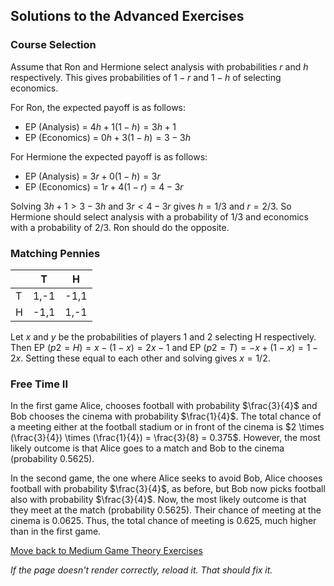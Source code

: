 ## Solutions to the Advanced Exercises

### Course Selection
Assume that Ron and Hermione select analysis with probabilities $r$ and $h$ respectively. This gives probabilities of $1 − r$ and $1 − h$ of selecting economics.

For Ron, the expected payoff is as follows:
- EP (Analysis) = $4h + 1(1 − h) = 3h + 1$
- EP (Economics) = $0h + 3(1 − h) = 3 − 3h$


For Hermione the expected payoff is as follows:
- EP (Analysis) = $3r + 0(1 − h) = 3r$
- EP (Economics) = $1r + 4(1 − r) = 4 − 3r$

Solving $3h + 1 > 3 − 3h$ and $3r < 4 − 3r$ gives $h = 1/3$ and $r = 2/3$. So Hermione should select analysis with a probability of $1/3$ and economics with a probability of $2/3$. Ron should do the opposite.


### Matching Pennies
|     | T   | H   |
|-----|-----|-----|
| T   | 1,-1| -1,1|
| H   | -1,1| 1,-1|

Let $x$ and $y$ be the probabilities of players 1 and 2 selecting H respectively. Then EP $(p2 = H) = x − (1 − x) = 2x − 1$ and EP $(p2 = T ) = −x + (1 − x) = 1 − 2x$. Setting these equal to each other and solving gives $x = 1/2$.


### Free Time II
In the first game Alice, chooses football with probability $\frac{3}{4}$ and Bob chooses the cinema with probability $\frac{1}{4}$. The total chance of a meeting either at the football stadium or in front of the cinema is $2 \times (\frac{3}{4}) \times (\frac{1}{4}) = \frac{3}{8} = 0.375$. However, the most likely outcome is that Alice goes to a match and Bob to the cinema (probability 0.5625).

In the second game, the one where Alice seeks to avoid Bob, Alice chooses football with probability $\frac{3}{4}$, as before, but Bob now picks football also with probability $\frac{3}{4}$. Now, the most likely outcome is that they meet at the match (probability 0.5625). Their chance of meeting at the cinema is 0.0625. Thus, the total chance of meeting is 0.625, much higher than in the first game.

[Move back to Medium Game Theory Exercises](https://github.com/UMdecisionsupport/DecisionSupport2023/blob/main/GameTheory/Medium.md)

*If the page doesn't render correctly, reload it. That should fix it.*
